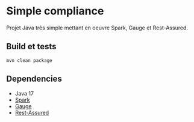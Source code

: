 # Simple compliance

Projet Java très simple mettant en oeuvre Spark, Gauge et Rest-Assured.

## Build et tests

`mvn clean package`

## Dependencies
* Java 17
* [Spark](https://sparkjava.com/)
* [Gauge](https://gauge.org/)
* [Rest-Assured](https://rest-assured.io/)